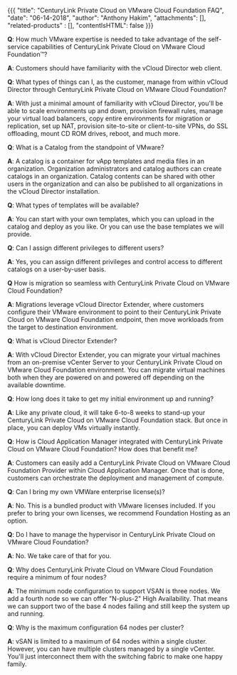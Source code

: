 {{{
 "title": "CenturyLink Private Cloud on VMware Cloud Foundation FAQ",
 "date": "06-14-2018",
 "author": "Anthony Hakim",
 "attachments": [],
 "related-products" : [],
 "contentIsHTML": false
 }}}


**Q**: How much VMware expertise is needed to take advantage of the self-service capabilities of CenturyLink Private Cloud on VMware Cloud Foundation™?

**A**: Customers should have familiarity with the vCloud Director web client.

**Q**: What types of things can I, as the customer, manage from within vCloud Director through CenturyLink Private Cloud on VMware Cloud Foundation?

**A**: With just a minimal amount of familiarity with vCloud Director, you'll be able to scale  environments up and down, provision firewall rules, manage your virtual load balancers, copy entire environments for migration or replication, set up NAT, provision site-to-site or client-to-site VPNs, do SSL offloading, mount CD ROM drives, reboot, and much more.

**Q**: What is a Catalog from the standpoint of VMware?

**A**: A catalog is a container for vApp templates and media files in an organization. Organization administrators and catalog authors can create catalogs in an organization. Catalog contents can be shared with other users in the organization and can also be published to all organizations in the vCloud Director installation.

**Q**: What types of templates will be available?

**A**: You can start with your own templates, which you can upload in the catalog and deploy as you like. Or you can use the base templates we will provide.

**Q**: Can I assign different privileges to different users?

**A**: Yes, you can assign different privileges and control access to different catalogs on a user-by-user basis.

**Q** How is migration so seamless with CenturyLink Private Cloud on VMware Cloud Foundation?

**A**: Migrations leverage vCloud Director Extender, where customers configure their VMware environment to point to their CenturyLink Private Cloud on VMware Cloud Foundation endpoint, then move workloads from the target to destination environment.

**Q**: What is vCloud Director Extender?

**A**: With vCloud Director Extender, you can migrate your virtual machines from an on-premise vCenter Server to your CenturyLink Private Cloud on VMware Cloud Foundation environment. You can migrate virtual machines both when they are powered on and powered off depending on the available downtime.

**Q**: How long does it take to get my initial environment up and running?

**A**: Like any private cloud, it will take 6-to-8 weeks to stand-up your CenturyLink Private Cloud on VMware Cloud Foundation stack. But once in place, you can deploy VMs virtually instantly.

**Q**: How is Cloud Application Manager integrated with CenturyLink Private Cloud on VMware Cloud Foundation? How does that benefit me?

**A**: Customers can easily add a CenturyLink Private Cloud on VMware Cloud Foundation Provider within Cloud Application Manager. Once that is done, customers can orchestrate the deployment and management of compute.

**Q**: Can I bring my own VMWare enterprise license(s)?

**A**: No. This is a bundled product with VMware licenses included. If you prefer to bring your own licenses, we recommend Foundation Hosting as an option.

**Q**: Do I have to manage the hypervisor in CenturyLink Private Cloud on VMware Cloud Foundation?

**A**: No. We take care of that for you.

**Q**: Why does CenturyLink Private Cloud on VMware Cloud Foundation require a minimum of four nodes?

**A**: The minimum node configuration to support VSAN is three nodes. We add a fourth node so we can offer "N-plus-2" High Availability. That means we can support two of the base 4 nodes failing and still keep the system up and running.

**Q**: Why is the maximum configuration 64 nodes per cluster?

**A**: vSAN is limited to a maximum of 64 nodes within a single cluster. However, you can have multiple clusters managed by a single vCenter. You'll just interconnect them with the switching fabric to make one happy family.
